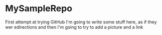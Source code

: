# MySampleRepo
First attempt at trying GitHub
I'm going to write some stuff here, as if they wer edirections and then I'm going to try to add a picture and a link

